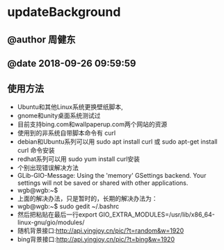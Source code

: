 # updateBackground
## @author 周健东
## @date 2018-09-26 09:59:59
## 使用方法
+ Ubuntu和其他Linux系统更换壁纸脚本,
+ gnome和unity桌面系统测试过
+ 目前支持bing.com和wallpaperup.com两个网站的资源
+ 使用到的非系统自带脚本命令有 curl 
+ debian和Ubuntu系列可以用 sudo apt install curl 或 sudo apt-get install curl 命令安装
+ redhat系列可以用 sudo yum install curl安装
+ 个别出现错误解决方法
+ GLib-GIO-Message: Using the 'memory' GSettings backend.  Your settings will not be saved or shared with other applications.
+ wgb@wgb:~$ 
+ 上面的解决办法，只是暂时的，长期的解决办法为：
+  wgb@wgb:~$ sudo gedit ~/.bashrc
+ 然后把粘贴在最后一行export GIO_EXTRA_MODULES=/usr/lib/x86_64-linux-gnu/gio/modules/
+ 随机背景接口:http://api.yingjoy.cn/pic/?t=random&w=1920
+ bing背景接口:http://api.yingjoy.cn/pic/?t=bing&w=1920
